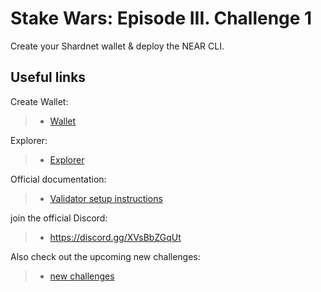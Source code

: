# Stake Wars: Episode III. Challenge 1

Create your Shardnet wallet & deploy the NEAR CLI.

## Useful links

Create Wallet:
>- [Wallet](https://wallet.shardnet.near.org/)

Explorer:
>- [Explorer](https://explorer.shardnet.near.org/)

Official documentation:
>- [Validator setup instructions](https://github.com/near/stakewars-iii)

join the official Discord:
>- https://discord.gg/XVsBbZGqUt

Also check out the upcoming new challenges:
>- [ new challenges](https://github.com/near/stakewars-iii/blob/main/challenges/challenge-summary.md)

